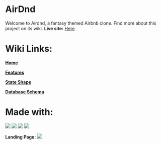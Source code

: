 # AirDnd
Welcome to Airdnd, a fantasy themed Airbnb clone. Find more about this project on its wiki.
**Live site:** [Here](https://auth-me12345.herokuapp.com/)
# Wiki Links:
[**Home**](https://github.com/QuantitativeSneezing/Airdnd/wiki)


[**Features**](https://github.com/QuantitativeSneezing/Airdnd/wiki/features-list)


[**State Shape**](https://github.com/QuantitativeSneezing/Airdnd/wiki/Redux-State-Shape)

[**Database Schema**](https://github.com/QuantitativeSneezing/Airdnd/wiki/Database-Schema)
# Made with:
[<img src="https://img.shields.io/badge/Javascript-FF0000?style=for-the-badge&logo=AbletonLive&logoColor=white">](https://www.javascript.com/)
[<img src="https://img.shields.io/badge/Redux-000000?style=for-the-badge&logo=AbletonLive&logoColor=white">](https://redux-toolkit.js.org/)
[<img src="https://img.shields.io/badge/React-FF0000?style=for-the-badge&logo=AbletonLive&logoColor=white">](https://reactjs.org/)
[<img src="https://img.shields.io/badge/Postgres-000000?style=for-the-badge&logo=AbletonLive&logoColor=white">](https://www.postgresql.org/)


<!-- templates for icon links -->
<!-- ![Redux](https://img.shields.io/badge/Redux-000000?style=for-the-badge&logo=AbletonLive&logoColor=white) -->
<!-- [<img src="https://img.shields.io/badge/Javascript-FF0000?style=for-the-badge&logo=AbletonLive&logoColor=white">](https://www.javascript.com/) -->


**Landing Page:**
<img src="https://imgur.com/xbJUQkp.png">
